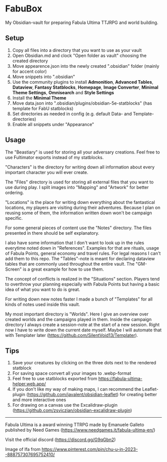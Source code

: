# FabuBox
My Obsidian-vault for preparing Fabula Ultima TTJRPG and world building.

## Setup
1. Copy all files into a directory that you want to use as your vault
2. Open Obsidian.md and clock "Open folder as vault" choosing the created directory
3. Move appearence.json into the newly created ".obsidian" folder (mainly for accent color)
4. Move snippets into ".obsidian"
5. Use the community plugins to install **Admonition**, **Advanced Tables**, **Dataview**, **Fantasy Statblocks**, **Homepage**, **Image Converter**, **Minimal Theme Settings**, **Omnisearch** and **Style Settings**
6. Install the **Minimal Theme**
7. Move data.json into ".obsidian/plugins/obsidian-5e-statblocks" (has template for FabU statblocks)
8. Set directories as needed in config (e.g. default Data- and Template-directories)
9. Enable all snippets under "Appearance"

## Usage
The "Beastiary" is used for storing all your adversary creations. Feel free to use Fultimator exports instead of my statblocks. 

"Characters" is the directory for writing down all information about every important character you will ever create.

The "Files" directory is used for storing all external files that you want to use during play. I split images into "Mapping" and "Artwork" for better ordering.

"Locations" is the place for writing down everything about the fantastical locations, my players are visiting during their adventures. Because I plan on reusing some of them, the information written down won't be campaign specific.

For some general pieces of content use the "Notes" directory. The files presented in there should be self explanatory. 

I also have some information that I don't want to look up in the rules everytime noted down in "References". Examples for that are rituals, usage of Fabula Points, general economy and travel rules. For legal reasons I can't add them to this repo. The "Tables"-note is meant for declaring dataview tables that are commonly used throughout the entire vault. The "GM-Screen" is a great example for how to use them.

The concept of conflicts is realized in the "Situations" section. Players tend to overthrow your planning especially with Fabula Points but having a basic idea of what you want to do is great.

For writing down new notes faster I made a bunch of "Templates" for all kinds of notes used inside this vault.

My most important directory is "Worlds". Here I give an overview over created worlds and the campaigns played in them. Inside the campaign directory I always create a session-note at the start of a new session. Right now I have to write down the current date myself. Maybe I will automate that with Templater later (https://github.com/SilentVoid13/Templater).

## Tips
1. Save your creatures by clicking on the three dots next to the rendered statblock
2. For saving space convert all your images to .webp-format
3. Feel free to use statblocks exported from https://fabula-ultima-helper.web.app/
4. If you don't like my way of making maps, I can recommend the Leaflet-plugin (https://github.com/javalent/obsidian-leaflet) for creating better and more interactive ones
5. For drawing on a canvas use the Excalidraw-plugin (https://github.com/zsviczian/obsidian-excalidraw-plugin)

***

Fabula Ultima is a award winning TTRPG made by Emanuele Galleto published by Need Games (https://www.needgames.it/fabula-ultima-en/)

Visit the official discord (https://discord.gg/G9qGbn2)

Image of Ifa from https://www.pinterest.com/pin/chu-u-in-2023--888757307695752410/
